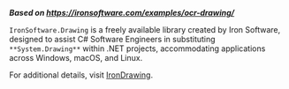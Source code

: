 ***Based on <https://ironsoftware.com/examples/ocr-drawing/>***

`IronSoftware.Drawing` is a freely available library created by Iron Software, designed to assist C# Software Engineers in substituting `**System.Drawing**` within .NET projects, accommodating applications across Windows, macOS, and Linux.

For additional details, visit [IronDrawing](https://ironsoftware.com/open-source/csharp/drawing/docs/).